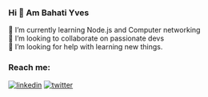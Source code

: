 ### Hi 👋 Am Bahati Yves

🌱 I’m currently learning Node.js and Computer networking <br>
👯 I’m looking to collaborate on passionate devs <br>
🤔 I’m looking for help with learning new things. <br>

### Reach me:
[![linkedin](https://img.shields.io/badge/linkedin-0A66C2?style=for-the-badge&logo=linkedin&logoColor=white)](https://www.linkedin.com/in/bahati-yves-439aab1a2/)
[![twitter](https://img.shields.io/badge/twitter-1DA1F2?style=for-the-badge&logo=twitter&logoColor=white)](https://twitter.com/Bahati____)





